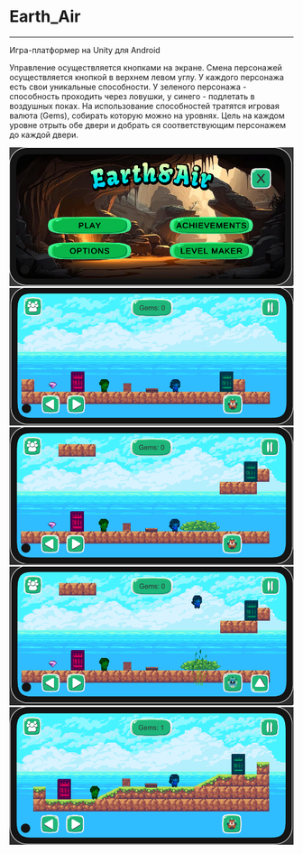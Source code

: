 # Earth_Air
---

Игра-платформер на Unity для Android

Управление осуществляется кнопками на экране. Смена персонажей осуществляется кнопкой в верхнем левом углу. У каждого персонажа есть свои уникальные способности. У зеленого персонажа - способность проходить через ловушки, у синего - подлетать в воздушных поках. На использование способностей тратятся игровая валюта (Gems), собирать которую можно на уровнях. Цель на каждом уровне отрыть обе двери и добрать ся соответствующим персонажем до каждой двери.

![](https://github.com/Kulakov-Nikita/Earth_Air/blob/main/Screenshots/menu.png)
![](https://github.com/Kulakov-Nikita/Earth_Air/blob/main/Screenshots/1.png)
![](https://github.com/Kulakov-Nikita/Earth_Air/blob/main/Screenshots/2.png)
![](https://github.com/Kulakov-Nikita/Earth_Air/blob/main/Screenshots/2_1.png)
![](https://github.com/Kulakov-Nikita/Earth_Air/blob/main/Screenshots/3.png)
